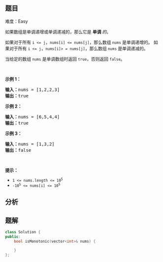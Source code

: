 
## 题目
难度：Easy
<p>如果数组是单调递增或单调递减的，那么它是&nbsp;<strong>单调 </strong><em>的</em>。</p>

<p>如果对于所有 <code>i &lt;= j</code>，<code>nums[i] &lt;= nums[j]</code>，那么数组 <code>nums</code> 是单调递增的。 如果对于所有 <code>i &lt;= j</code>，<code>nums[i]&gt; = nums[j]</code>，那么数组 <code>nums</code>&nbsp;是单调递减的。</p>

<p>当给定的数组 <code>nums</code>&nbsp;是单调数组时返回 <code>true</code>，否则返回 <code>false</code>。</p>

<p>&nbsp;</p>

<ol>
</ol>

<p><strong>示例 1：</strong></p>

<pre>
<strong>输入：</strong>nums = [1,2,2,3]
<strong>输出：</strong>true
</pre>

<p><strong>示例 2：</strong></p>

<pre>
<strong>输入：</strong>nums = [6,5,4,4]
<strong>输出：</strong>true
</pre>

<p><strong>示例 3：</strong></p>

<pre>
<strong>输入：</strong>nums = [1,3,2]
<strong>输出：</strong>false
</pre>

<p>&nbsp;</p>

<p><strong>提示：</strong></p>

<ul>
	<li><code>1 &lt;= nums.length &lt;= 10<sup>5</sup></code></li>
	<li><code>-10<sup>5</sup>&nbsp;&lt;= nums[i] &lt;= 10<sup>5</sup></code></li>
</ul>

## 分析

## 题解
```cpp
class Solution {
public:
    bool isMonotonic(vector<int>& nums) {

    }
};
```